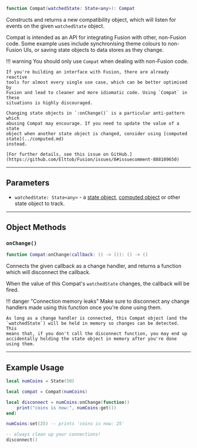 ```Lua
function Compat(watchedState: State<any>): Compat
```

Constructs and returns a new compatibility object, which will listen for events
on the given `watchedState` object.

Compat is intended as an API for integrating Fusion with other, non-Fusion code.
Some example uses include synchronising theme colours to non-Fusion UIs, or
saving state objects to data stores as they change.

!!! warning
	You should only use `Compat` when dealing with non-Fusion code.

	If you're building an interface with Fusion, there are already reactive
	tools for almost every single use case, which can be better optimised by
	Fusion and lead to cleaner and more idiomatic code. Using `Compat` in these
	situations is highly discouraged.

	Changing state objects in `:onChange()` is a particular anti-pattern which
	abusing Compat may encourage. If you need to update the value of a state
	object when another state object is changed, consider using [computed state](../computed.md)
	instead.

	[For further details, see this issue on GitHub.](https://github.com/Elttob/Fusion/issues/8#issuecomment-888109650)

-----

## Parameters

- `watchedState: State<any>` - a [state object](../state.md), [computed object](../computed.md)
or other state object to track.

-----

## Object Methods

### `onChange()`

```Lua
function Compat:onChange(callback: () -> ()): () -> ()
```
Connects the given callback as a change handler, and returns a function which
will disconnect the callback.

When the value of this Compat's `watchedState` changes, the callback will be
fired.

!!! danger "Connection memory leaks"
	Make sure to disconnect any change handlers made using this function once
	you're done using them.

	As long as a change handler is connected, this Compat object (and the
	`watchedState`) will be held in memory so changes can be detected. This
	means that, if you don't call the disconnect function, you may end up
	accidentally holding the state object in memory after you're done using them.

-----

## Example Usage

```Lua
local numCoins = State(50)

local compat = Compat(numCoins)

local disconnect = numCoins:onChange(function()
	print("coins is now:", numCoins:get())
end)

numCoins:set(25) -- prints 'coins is now: 25'

-- always clean up your connections!
disconnect()
```